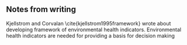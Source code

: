 ## Notes from writing

Kjellstrom and Corvalan \cite{kjellstrom1995framework} wrote about developing framework of environmental health indicators. Environmental health indicators are needed for providing a basis for decision making 
